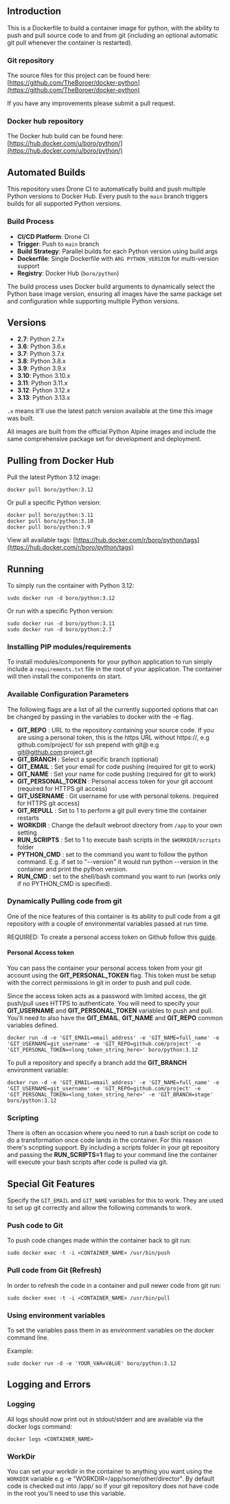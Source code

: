 ## Introduction

This is a Dockerfile to build a container image for python, with the ability to push and pull source code to and from git (including an optional automatic git pull whenever the container is restarted).

### Git repository

The source files for this project can be found here: [https://github.com/TheBoroer/docker-python](https://github.com/TheBoroer/docker-python)

If you have any improvements please submit a pull request.

### Docker hub repository

The Docker hub build can be found here: [https://hub.docker.com/u/boro/python/](https://hub.docker.com/u/boro/python/)

## Automated Builds

This repository uses Drone CI to automatically build and push multiple Python versions to Docker Hub. Every push to the `main` branch triggers builds for all supported Python versions.

### Build Process

- **CI/CD Platform**: Drone CI
- **Trigger**: Push to `main` branch
- **Build Strategy**: Parallel builds for each Python version using build args
- **Dockerfile**: Single Dockerfile with `ARG PYTHON_VERSION` for multi-version support
- **Registry**: Docker Hub (`boro/python`)

The build process uses Docker build arguments to dynamically select the Python base image version, ensuring all images have the same package set and configuration while supporting multiple Python versions.

## Versions

- **2.7**: Python 2.7.x
- **3.6**: Python 3.6.x
- **3.7**: Python 3.7.x
- **3.8**: Python 3.8.x
- **3.9**: Python 3.9.x
- **3.10**: Python 3.10.x
- **3.11**: Python 3.11.x
- **3.12**: Python 3.12.x
- **3.13**: Python 3.13.x

`.x` means it'll use the latest patch version available at the time this image was built.

All images are built from the official Python Alpine images and include the same comprehensive package set for development and deployment.

## Pulling from Docker Hub

Pull the latest Python 3.12 image:

```
docker pull boro/python:3.12
```

Or pull a specific Python version:

```
docker pull boro/python:3.11
docker pull boro/python:3.10
docker pull boro/python:3.9
```

View all available tags: [https://hub.docker.com/r/boro/python/tags](https://hub.docker.com/r/boro/python/tags)

## Running

To simply run the container with Python 3.12:

```
sudo docker run -d boro/python:3.12
```

Or run with a specific Python version:

```
sudo docker run -d boro/python:3.11
sudo docker run -d boro/python:2.7
```

### Installing PIP modules/requirements

To install modules/components for your python application to run simply include a `requirements.txt` file in the root of your application. The container will then install the components on start.

### Available Configuration Parameters

The following flags are a list of all the currently supported options that can be changed by passing in the variables to docker with the -e flag.

- **GIT_REPO** : URL to the repository containing your source code. If you are using a personal token, this is the https URL without https://, e.g github.com/project/ for ssh prepend with git@ e.g git@github.com:project.git
- **GIT_BRANCH** : Select a specific branch (optional)
- **GIT_EMAIL** : Set your email for code pushing (required for git to work)
- **GIT_NAME** : Set your name for code pushing (required for git to work)
- **GIT_PERSONAL_TOKEN** : Personal access token for your git account (required for HTTPS git access)
- **GIT_USERNAME** : Git username for use with personal tokens. (required for HTTPS git access)
- **GIT_REPULL** : Set to 1 to perform a git pull every time the container restarts
- **WORKDIR** : Change the default webroot directory from `/app` to your own setting
- **RUN_SCRIPTS** : Set to 1 to execute bash scripts in the `$WORKDIR/scripts` folder
- **PYTHON_CMD** : set to the command you want to follow the python command. E.g. if set to "--version" it would run python --version in the container and print the python version.
- **RUN_CMD** : set to the shell/bash command you want to run (works only if no PYTHON_CMD is specified).

### Dynamically Pulling code from git

One of the nice features of this container is its ability to pull code from a git repository with a couple of environmental variables passed at run time.

REQUIRED: To create a personal access token on Github follow this [guide](https://help.github.com/articles/creating-an-access-token-for-command-line-use/).

#### Personal Access token

You can pass the container your personal access token from your git account using the **GIT_PERSONAL_TOKEN** flag. This token must be setup with the correct permissions in git in order to push and pull code.

Since the access token acts as a password with limited access, the git push/pull uses HTTPS to authenticate. You will need to specify your **GIT_USERNAME** and **GIT_PERSONAL_TOKEN** variables to push and pull. You'll need to also have the **GIT_EMAIL**, **GIT_NAME** and **GIT_REPO** common variables defined.

```
docker run -d -e 'GIT_EMAIL=email_address' -e 'GIT_NAME=full_name' -e 'GIT_USERNAME=git_username' -e 'GIT_REPO=github.com/project' -e 'GIT_PERSONAL_TOKEN=<long_token_string_here>' boro/python:3.12
```

To pull a repository and specify a branch add the **GIT_BRANCH** environment variable:

```
docker run -d -e 'GIT_EMAIL=email_address' -e 'GIT_NAME=full_name' -e 'GIT_USERNAME=git_username' -e 'GIT_REPO=github.com/project' -e 'GIT_PERSONAL_TOKEN=<long_token_string_here>' -e 'GIT_BRANCH=stage' boro/python:3.12
```

### Scripting

There is often an occasion where you need to run a bash script on code to do a transformation once code lands in the container. For this reason there's scripting support. By including a scripts folder in your git repository and passing the **RUN_SCRIPTS=1** flag to your command line the container will execute your bash scripts after code is pulled via git.

## Special Git Features

Specify the `GIT_EMAIL` and `GIT_NAME` variables for this to work. They are used to set up git correctly and allow the following commands to work.

### Push code to Git

To push code changes made within the container back to git run:

```
sudo docker exec -t -i <CONTAINER_NAME> /usr/bin/push
```

### Pull code from Git (Refresh)

In order to refresh the code in a container and pull newer code from git run:

```
sudo docker exec -t -i <CONTAINER_NAME> /usr/bin/pull
```

### Using environment variables

To set the variables pass them in as environment variables on the docker command line.

Example:

```
sudo docker run -d -e 'YOUR_VAR=VALUE' boro/python:3.12
```

## Logging and Errors

### Logging

All logs should now print out in stdout/stderr and are available via the docker logs command:

```
docker logs <CONTAINER_NAME>
```

### WorkDir

You can set your workdir in the container to anything you want using the `WORKDIR` variable e.g -e "WORKDIR=/app/some/other/director". By default code is checked out into /app/ so if your git repository does not have code in the root you'll need to use this variable.
